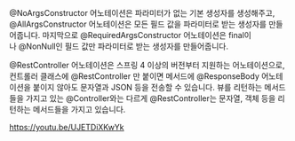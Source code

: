 @NoArgsConstructor 어노테이션은 파라미터가 없는 기본 생성자를 생성해주고, 
@AllArgsConstructor 어노테이션은 모든 필드 값을 파라미터로 받는 생성자를 만들어줍니다. 
마지막으로 @RequiredArgsConstructor 어노테이션은 final이나 @NonNull인 필드 값만 파라미터로 받는 생성자를 만들어줍니다.

 @RestController 어노테이션은 스프링 4 이상의 버전부터 지원하는 어노테이션으로, 컨트롤러 클래스에 @RestController 만 붙이면 메서드에 @ResponseBody 어노테이션을 붙이지 않아도 문자열과 JSON 등을 전송할 수 있습니다. 뷰를 리턴하는 메서드들을 가지고 있는 @Controller와는 다르게 @RestController는 문자열, 객체 등을 리턴하는 메서드들을 가지고 있습니다.

https://youtu.be/UJETDiXKwYk
